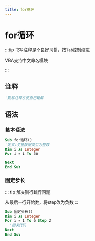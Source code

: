 ```yaml
---
title: for循环
---
```


# for循环

:::tip
书写注释是个良好习惯，按`Tab`控制缩进

VBA支持中文命名模块

:::

## 注释

```vb
'勤写注释方便自己理解
```

## 语法

### 基本语法

```vb
Sub for循环()
'定义i变量数据类型为整数
Dim i As Integer
For i = 1 To 50

Next
End Sub
```

### 固定步长

::: tip 解决删行跳行问题

从最后一行开始数，将step改为负数
:::

```vb
Sub 固定步长()
Dim i As Integer
For i = 1 To 6 Step 2
  '相关代码
Next
End Sub
```

